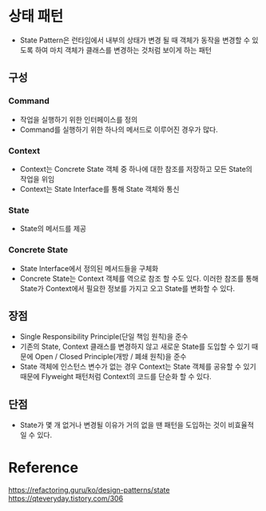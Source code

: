 # 상태 패턴
- State Pattern은 런타임에서 내부의 상태가 변경 될 때 객체가 동작을 변경할 수 있도록 하여 마치 객체가 클래스를 변경하는 것처럼 보이게 하는 패턴

## 구성
### Command
- 작업을 실행하기 위한 인터페이스를 정의
- Command를 실행하기 위한 하나의 메서드로 이루어진 경우가 많다.

### Context
- Context는 Concrete State 객체 중 하나에 대한 참조를 저장하고 모든 State의 작업을 위임
- Context는 State Interface를 통해 State 객체와 통신

### State
- State의 메서드를 제공

### Concrete State
- State Interface에서 정의된 메서드들을 구체화
- Concrete State는 Context 객체를 역으로 참조 할 수도 있다. 이러한 참조를 통해 State가 Context에서 필요한 정보를 가지고 오고 State를 변화할 수 있다.

## 장점
- Single Responsibility Principle(단일 책임 원칙)을 준수
- 기존의 State, Context 클래스를 변경하지 않고 새로운 State를 도입할 수 있기 때문에 Open / Closed Principle(개방 / 폐쇄 원칙)을 준수
- State 객체에 인스턴스 변수가 없는 경우 Context는 State 객체를 공유할 수 있기 때문에 Flyweight 패턴처럼 Context의 코드를 단순화 할 수 있다.

## 단점
- State가 몇 개 없거나 변경될 이유가 거의 없을 땐 패턴을 도입하는 것이 비효율적일 수 있다.

# Reference
https://refactoring.guru/ko/design-patterns/state     
https://qteveryday.tistory.com/306    
